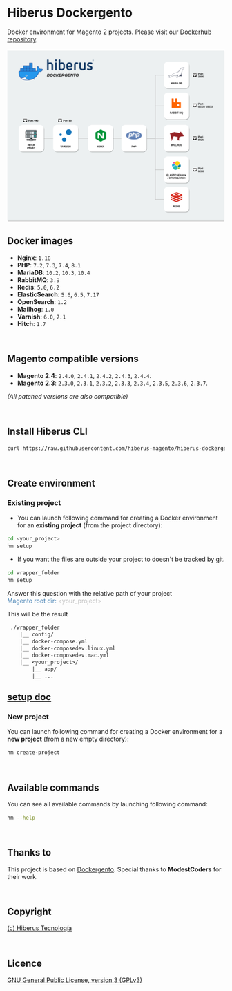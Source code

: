 # Hiberus Dockergento

Docker environment for Magento 2 projects. Please visit our [Dockerhub repository](https://hub.docker.com/u/hiberusmagento).

<img alt="Hiberus Dockergento Schema" src="schema.png" width="700"/>

## Docker images

- **Nginx**: `1.18`
- **PHP**: `7.2`, `7.3`, `7.4`, `8.1`
- **MariaDB**: `10.2`, `10.3`, `10.4`
- **RabbitMQ**: `3.9`
- **Redis**: `5.0`, `6.2`
- **ElasticSearch**: `5.6`, `6.5`, `7.17`
- **OpenSearch**: `1.2`
- **Mailhog**: `1.0`
- **Varnish**: `6.0`, `7.1`
- **Hitch**: `1.7`

<br>

## Magento compatible versions

- **Magento 2.4**: `2.4.0`, `2.4.1`, `2.4.2`, `2.4.3`, `2.4.4`.
- **Magento 2.3**: `2.3.0`, `2.3.1`, `2.3.2`, `2.3.3`, `2.3.4`, `2.3.5`, `2.3.6`, `2.3.7`.

_(All patched versions are also compatible)_

<br>

## Install Hiberus CLI

```bash
curl https://raw.githubusercontent.com/hiberus-magento/hiberus-dockergento/main/setup.sh | bash
```

<br>

## Create environment
### Existing project
* You can launch following command for creating a Docker environment for an **existing project** (from the project directory):
```bash
cd <your_project>
hm setup
```
* If you want the files are outside your project to doesn't be tracked by git.
```bash
cd wrapper_folder
hm setup
``` 
Answer this question with the relative path of your project
<br>
<span style="color: steelblue;" >Magento root dir:  </span> <span style="color: #c0c0c0" ><your_project></span>

This will be the result
```
 ./wrapper_folder
    |__ config/
    |__ docker-compose.yml
    |__ docker-composedev.linux.yml
    |__ docker-composedev.mac.yml
    |__ <your_project>/
        |__ app/
        |__ ...
```
[setup doc](docs/setup.md)
---
### New project
You can launch following command for creating a Docker environment for a **new project** (from a new empty directory):
```bash
hm create-project
```
<br>


## Available commands

You can see all available commands by launching following command:
```bash
hm --help
```

<br>

## Thanks to

This project is based on [Dockergento](https://github.com/ModestCoders/magento2-dockergento). Special thanks to **ModestCoders** for their work.

<br>

## Copyright

[(c) Hiberus Tecnología](https://hiberus.com)

<br/>

## Licence

[GNU General Public License, version 3 (GPLv3)](https://opensource.org/licenses/gpl-3.0)
